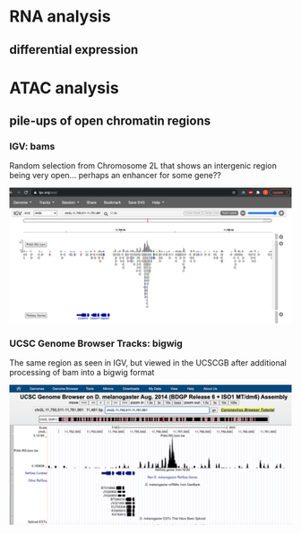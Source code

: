 # RNA analysis 

## differential expression



# ATAC analysis 

## pile-ups of open chromatin regions

### IGV: bams 

Random selection from Chromosome 2L that shows an intergenic region being very open... perhaps an enhancer for some gene??

![plots/P60_IGV.png](https://github.com/TatyanaLev/EE283HW9/blob/main/plots/P60_IGV.png)

### UCSC Genome Browser Tracks: bigwig

The same region as seen in IGV, but viewed in the UCSCGB after additional processing of bam into a bigwig format

![plots/P60_UCSC.png](https://github.com/TatyanaLev/EE283HW9/blob/main/plots/P60_UCSC.png) 
